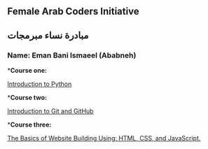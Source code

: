 ## Female Arab Coders Initiative
## مبادرة نساء مبرمجات

### Name: Eman Bani Ismaeel (Ababneh)

*__Course one:__

   [Introduction to Python](https://www.udemy.com/course/introduction-to-python)

*__Course two:__

  [Introduction to Git and GitHub](https://www.udemy.com/course/introduction-to-git-and-github)

*__Course three:__

  [The Basics of Website Building Using: HTML, CSS, and JavaScript.](https://www.udemy.com/course/html-css-javascript-arabic)
